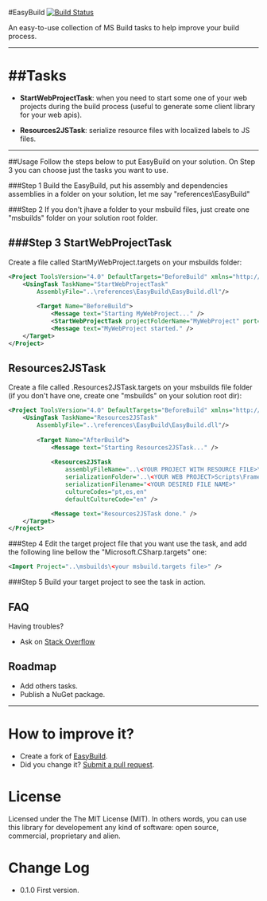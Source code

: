 #EasyBuild
[![Build Status](https://travis-ci.org/giacomelli/EasyBuild.png?branch=master)](https://travis-ci.org/giacomelli/EasyBuild)

An easy-to-use collection of MS Build tasks to help improve your build process.


--------

##Tasks
===
 - **StartWebProjectTask**: when you need to start some one of your web projects during the build process (useful to generate some client library for your web apis).

 - **Resources2JSTask**: serialize resource files with localized labels to JS files.
 
--------

##Usage
Follow the steps below to put EasyBuild on your solution. 
On Step 3 you can choose just the tasks you want to use.

###Step 1
Build the EasyBuild, put his assembly and dependencies assemblies in a folder on your solution, let me say "references\EasyBuild"

###Step 2
If you don't jhave a folder to your msbuild files, just create one "msbuilds" folder on your solution root folder.

###Step 3
StartWebProjectTask
---
Create a file called StartMyWebProject.targets on your msbuilds folder:
 
```xml
<Project ToolsVersion="4.0" DefaultTargets="BeforeBuild" xmlns="http://schemas.microsoft.com/developer/msbuild/2003">
    <UsingTask TaskName="StartWebProjectTask" 
        AssemblyFile="..\references\EasyBuild\EasyBuild.dll"/>
    
    	<Target Name="BeforeBuild">
    		<Message text="Starting MyWebProject..." />
    		<StartWebProjectTask projectFolderName="MyWebProject" port="8181" />
    		<Message text="MyWebProject started." />
	</Target>
</Project>

```

Resources2JSTask
---
Create a file called .Resources2JSTask.targets on your msbuilds file folder (if you don't have one, create one "msbuilds" on your solution root dir):
 
```xml
<Project ToolsVersion="4.0" DefaultTargets="BeforeBuild" xmlns="http://schemas.microsoft.com/developer/msbuild/2003">
    <UsingTask TaskName="Resources2JSTask" 
        AssemblyFile="..\references\EasyBuild\EasyBuild.dll"/>
    
    	<Target Name="AfterBuild">
    		<Message text="Starting Resources2JSTask..." />
    		
    		<Resources2JSTask 
    			assemblyFileName="..\<YOUR PROJECT WITH RESOURCE FILE>\bin\$(configuration)\<YOUR PROJECT WITH RESOURCE FILE>.dll" 
    			serializationFolder="..\<YOUR WEB PROJECT>Scripts\Framework\Globalization"
    			serializationFilename="<YOUR DESIRED FILE NAME>"
    			cultureCodes="pt,es,en"
    			defaultCultureCode="en" />

    		<Message text="Resources2JSTask done." />
	</Target>
</Project>

```

###Step 4
Edit the target project file that you want use the task, and add the following line bellow the "Microsoft.CSharp.targets" one:

```xml
<Import Project="..\msbuilds\<your msbuild.targets file>" />

```

###Step 5
Build your target project to see the task in action.

FAQ
-------- 
Having troubles? 
 - Ask on [Stack Overflow](http://stackoverflow.com/search?q=EasyBuild)

Roadmap
-------- 
 - Add others tasks.
 - Publish a NuGet package.
 
--------

How to improve it?
======

- Create a fork of [EasyBuild](https://github.com/giacomelli/EasyBuild/fork). 
- Did you change it? [Submit a pull request](https://github.com/giacomelli/EasyBuild/pull/new/master).


License
======

Licensed under the The MIT License (MIT).
In others words, you can use this library for developement any kind of software: open source, commercial, proprietary and alien.


Change Log
======
 - 0.1.0 First version.
